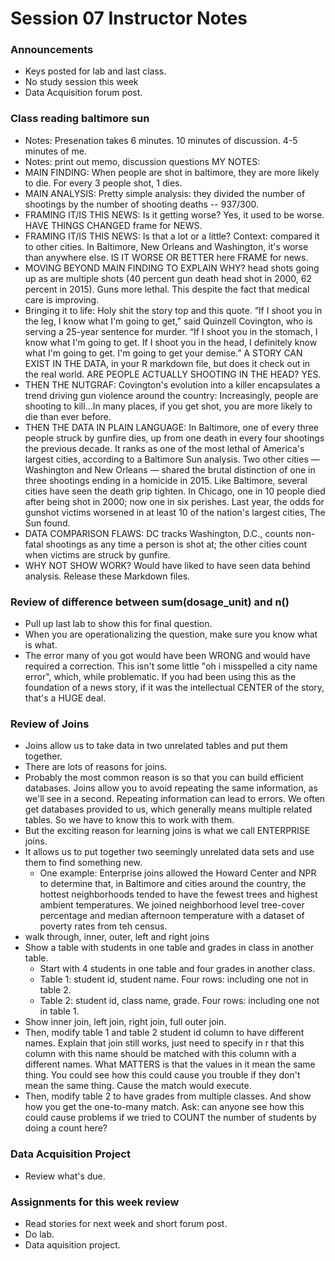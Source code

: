 # Session 07 Instructor Notes

### Announcements
* Keys posted for lab and last class.
* No study session this week
* Data Acquisition forum post.

### Class reading baltimore sun
* Notes: Presenation takes 6 minutes.  10 minutes of discussion. 4-5 minutes of me.
* Notes: print out memo, discussion questions
MY NOTES:
* MAIN FINDING: When people are shot in baltimore, they are more likely to die.  For every 3 people shot, 1 dies.  
* MAIN ANALYSIS: Pretty simple analysis: they divided the number of shootings by the number of shooting deaths -- 937/300.
* FRAMING IT/IS THIS NEWS: Is it getting worse? Yes, it used to be worse.  HAVE THINGS CHANGED frame for NEWS.   
* FRAMING IT/IS THIS NEWS: Is that a lot or a little?  Context: compared it to other cities. In Baltimore, New Orleans and Washington, it's worse than anywhere else. IS IT WORSE OR BETTER here FRAME for news.
* MOVING BEYOND MAIN FINDING TO EXPLAIN WHY? head shots going up as are multiple shots (40 percent gun death head shot in 2000, 62 percent in 2015).  Guns more lethal. This despite the fact that medical care is improving.
* Bringing it to life: Holy shit the story top and this quote. “If I shoot you in the leg, I know what I'm going to get,” said Quinzell Covington, who is serving a 25-year sentence for murder. “If I shoot you in the stomach, I know what I'm going to get. If I shoot you in the head, I definitely know what I'm going to get. I'm going to get your demise.”  A STORY CAN EXIST IN THE DATA, in your R markdown file, but does it check out in the real world.  ARE PEOPLE ACTUALLY SHOOTING IN THE HEAD?  YES.
* THEN THE NUTGRAF: Covington's evolution into a killer encapsulates a trend driving gun violence around the country: Increasingly, people are shooting to kill...In many places, if you get shot, you are more likely to die than ever before.
* THEN THE DATA IN PLAIN LANGUAGE: In Baltimore, one of every three people struck by gunfire dies, up from one death in every four shootings the previous decade. It ranks as one of the most lethal of America's largest cities, according to a Baltimore Sun analysis. Two other cities — Washington and New Orleans — shared the brutal distinction of one in three shootings ending in a homicide in 2015. Like Baltimore, several cities have seen the death grip tighten. In Chicago, one in 10 people died after being shot in 2000; now one in six perishes. Last year, the odds for gunshot victims worsened in at least 10 of the nation's largest cities, The Sun found.
* DATA COMPARISON FLAWS: DC tracks Washington, D.C., counts non-fatal shootings as any time a person is shot at; the other cities count when victims are struck by gunfire.
* WHY NOT SHOW WORK? Would have liked to have seen data behind analysis.  Release these Markdown files.

### Review of difference between sum(dosage_unit) and n()
* Pull up last lab to show this for final question.
* When you are operationalizing the question, make sure you know what is what.
* The error many of you got would have been WRONG and would have required a correction.  This isn't some little "oh i misspelled a city name error", which, while problematic.  If you had been using this as the foundation of a news story, if it was the intellectual CENTER of the story, that's a HUGE deal.

### Review of Joins
* Joins allow us to take data in two unrelated tables and put them together.  
* There are lots of reasons for joins.
* Probably the most common reason is so that you can build efficient databases.  Joins allow you to avoid repeating the same information, as we'll see in a second.  Repeating information can lead to errors. We often get databases provided to us, which generally means multiple related tables.  So we have to know this to work with them.
* But the exciting reason for learning joins is what we call ENTERPRISE joins.
* It allows us to put together two seemingly unrelated data sets and use them to find something new.
  * One example: Enterprise joins allowed the Howard Center and NPR to determine that, in Baltimore and cities around the country, the hottest neighborhoods tended to have the fewest trees and highest ambient temperatures.  We joined neighborhood level tree-cover percentage and median afternoon temperature with a dataset of poverty rates from teh census.
* walk through, inner, outer, left and right joins
* Show a table with students in one table and grades in class in another table.  
  * Start with 4 students in one table and four grades in another class.  
  * Table 1: student id, student name.  Four rows: including one not in table 2.  
  * Table 2: student id, class name, grade. Four rows: including one not in table 1.
* Show inner join, left join, right join, full outer join.
* Then, modify table 1 and table 2 student id column to have different names.  Explain that join still works, just need to specify in r that this column with this name should be matched with this column with a different names.  What MATTERS is that the values in it mean the same thing.  You could see how this could cause you trouble if they don't mean the same thing.  Cause the match would execute.
* Then, modify table 2 to have grades from multiple classes.  And show how you get the one-to-many match.  Ask: can anyone see how this could cause problems if we tried to COUNT the number of students by doing a count here?

### Data Acquisition Project
* Review what's due.

### Assignments for this week review
* Read stories for next week and short forum post.  
* Do lab.
* Data aquisition project.
